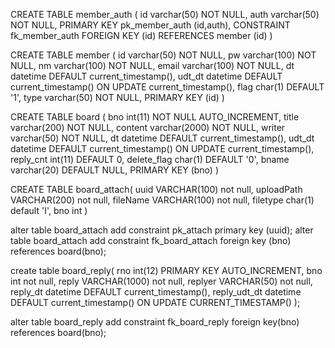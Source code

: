 CREATE TABLE member_auth (
  id varchar(50) NOT NULL,
  auth varchar(50) NOT NULL,
  PRIMARY KEY pk_member_auth (id,auth),
  CONSTRAINT fk_member_auth FOREIGN KEY (id) REFERENCES member (id)
) 

CREATE TABLE member (
  id varchar(50) NOT NULL,
  pw varchar(100) NOT NULL,
  nm varchar(100) NOT NULL,
  email varchar(100) NOT NULL,
  dt datetime DEFAULT current_timestamp(),
  udt_dt datetime DEFAULT current_timestamp() ON UPDATE current_timestamp(),
  flag char(1) DEFAULT '1',
  type varchar(50) NOT NULL,
  PRIMARY KEY (id)
)


CREATE TABLE board (
  bno int(11) NOT NULL AUTO_INCREMENT,
  title varchar(200) NOT NULL,
  content varchar(2000) NOT NULL,
  writer varchar(50) NOT NULL,
  dt datetime DEFAULT current_timestamp(),
  udt_dt datetime DEFAULT current_timestamp() ON UPDATE current_timestamp(),
  reply_cnt int(11) DEFAULT 0,
  delete_flag char(1) DEFAULT '0',
  bname varchar(20) DEFAULT NULL,
  PRIMARY KEY (bno)
)

CREATE TABLE board_attach(
  uuid VARCHAR(100) not null,
  uploadPath VARCHAR(200) not null,
  fileName VARCHAR(100) not null,
  filetype char(1) default 'I',
  bno int
)

alter table board_attach add constraint pk_attach primary key (uuid);
alter table board_attach add constraint fk_board_attach foreign key (bno) references board(bno);




create table board_reply(
  rno int(12) PRIMARY KEY AUTO_INCREMENT,
  bno int not null,
  reply VARCHAR(1000) not null,
  replyer VARCHAR(50) not null,
  reply_dt datetime DEFAULT current_timestamp(),
  reply_udt_dt datetime DEFAULT current_timestamp() ON UPDATE CURRENT_TIMESTAMP()
);

alter table board_reply add constraint fk_board_reply
foreign key(bno) references board(bno);